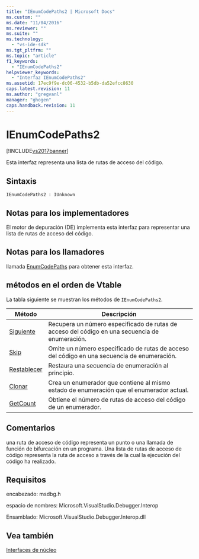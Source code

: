 ```yaml
---
title: "IEnumCodePaths2 | Microsoft Docs"
ms.custom: ""
ms.date: "11/04/2016"
ms.reviewer: ""
ms.suite: ""
ms.technology: 
  - "vs-ide-sdk"
ms.tgt_pltfrm: ""
ms.topic: "article"
f1_keywords: 
  - "IEnumCodePaths2"
helpviewer_keywords: 
  - "Interfaz IEnumCodePaths2"
ms.assetid: 17ec9f9e-dc06-4532-b5db-da52efcc8630
caps.latest.revision: 11
ms.author: "gregvanl"
manager: "ghogen"
caps.handback.revision: 11
---
```

# IEnumCodePaths2
[!INCLUDE[vs2017banner](../../../code-quality/includes/vs2017banner.md)]

Esta interfaz representa una lista de rutas de acceso del código.  
  
## Sintaxis  
  
```  
IEnumCodePaths2 : IUnknown  
```  
  
## Notas para los implementadores  
 El motor de depuración \(DE\) implementa esta interfaz para representar una lista de rutas de acceso del código.  
  
## Notas para los llamadores  
 llamada [EnumCodePaths](../../../extensibility/debugger/reference/idebugprogram2-enumcodepaths.md) para obtener esta interfaz.  
  
## métodos en el orden de Vtable  
 La tabla siguiente se muestran los métodos de `IEnumCodePaths2`.  
  
|Método|Descripción|  
|------------|-----------------|  
|[Siguiente](../../../extensibility/debugger/reference/ienumcodepaths2-next.md)|Recupera un número especificado de rutas de acceso del código en una secuencia de enumeración.|  
|[Skip](../../../extensibility/debugger/reference/ienumcodepaths2-skip.md)|Omite un número especificado de rutas de acceso del código en una secuencia de enumeración.|  
|[Restablecer](../../../extensibility/debugger/reference/ienumcodepaths2-reset.md)|Restaura una secuencia de enumeración al principio.|  
|[Clonar](../../../extensibility/debugger/reference/ienumcodepaths2-clone.md)|Crea un enumerador que contiene al mismo estado de enumeración que el enumerador actual.|  
|[GetCount](../../../extensibility/debugger/reference/ienumcodepaths2-getcount.md)|Obtiene el número de rutas de acceso del código de un enumerador.|  
  
## Comentarios  
 una ruta de acceso de código representa un punto o una llamada de función de bifurcación en un programa.  Una lista de rutas de acceso de código representa la ruta de acceso a través de la cual la ejecución del código ha realizado.  
  
## Requisitos  
 encabezado: msdbg.h  
  
 espacio de nombres: Microsoft.VisualStudio.Debugger.Interop  
  
 Ensamblado: Microsoft.VisualStudio.Debugger.Interop.dll  
  
## Vea también  
 [Interfaces de núcleo](../../../extensibility/debugger/reference/core-interfaces.md)
